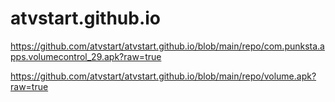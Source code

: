 # atvstart.github.io


<a href="https://github.com/atvstart/atvstart.github.io/blob/main/repo/com.punksta.apps.volumecontrol_29.apk?raw=true">https://github.com/atvstart/atvstart.github.io/blob/main/repo/com.punksta.apps.volumecontrol_29.apk?raw=true</a>

<a href="https://github.com/atvstart/atvstart.github.io/blob/main/repo/volume.apk?raw=true">https://github.com/atvstart/atvstart.github.io/blob/main/repo/volume.apk?raw=true</a>
